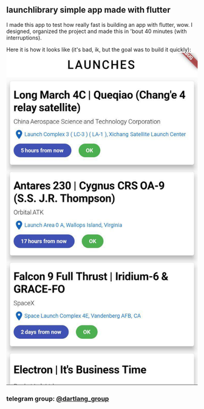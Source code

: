## launchlibrary simple app made with flutter

I made this app to test how really fast is building an app with flutter, wow. I designed, organized the project and made this in 'bout 40 minutes (with interruptions).

Here it is how it looks like (it's bad, ik, but the goal was to build it quickly):
![](.github/screen.jpg)

### telegram group: [@dartlang_group](https://t.me/dartlang_group)
